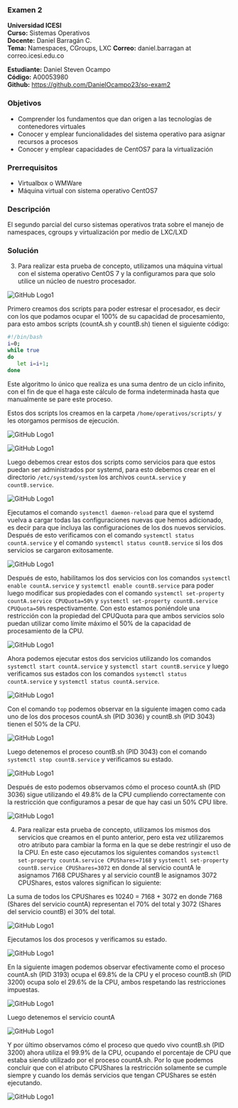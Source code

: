 ### Examen 2
**Universidad ICESI**  
**Curso:** Sistemas Operativos  
**Docente:** Daniel Barragán C.  
**Tema:** Namespaces, CGroups, LXC
**Correo:** daniel.barragan at correo.icesi.edu.co

**Estudiante:** Daniel Steven Ocampo   
**Código:** A00053980    
**Github:** https://github.com/DanielOcampo23/so-exam2      

### Objetivos
* Comprender los fundamentos que dan origen a las tecnologías de contenedores virtuales
* Conocer y emplear funcionalidades del sistema operativo para asignar recursos a procesos
* Conocer y emplear capacidades de CentOS7 para la virtualización

### Prerrequisitos
* Virtualbox o WMWare
* Máquina virtual con sistema operativo CentOS7

### Descripción
El segundo parcial del curso sistemas operativos trata sobre el manejo de namespaces, cgroups y virtualización por medio de LXC/LXD

### Solución
3. Para realizar esta prueba de concepto, utilizamos una máquina virtual con el sistema operativo CentOS 7 y la configuramos para que solo utilice un núcleo de nuestro procesador.

 ![GitHub Logo1](images/1.PNG)

Primero creamos dos scripts para poder estresar el procesador, es decir con los que podamos ocupar el 100% de su capacidad de procesamiento, para esto ambos scripts (countA.sh y countB.sh) tienen el siguiente código:

```bash
#!/bin/bash
i=0;
while true
do
   let i=i+1;
done
```
Este algoritmo lo único que realiza es una suma dentro de un ciclo infinito, con el fin de que el haga este cálculo de forma indeterminada hasta que manualmente se pare este proceso.

Estos dos scripts los creamos en la carpeta ```/home/operativos/scripts/``` y les otorgamos permisos de ejecución.

 ![GitHub Logo1](images/2.PNG)
 
 ![GitHub Logo1](images/3.PNG)

Luego debemos crear estos dos scripts como servicios para que estos puedan ser administrados por systemd, para esto debemos crear en el directorio ```/etc/systemd/system``` los archivos ```countA.service``` y ```countB.service```.

![GitHub Logo1](images/4.PNG)

Ejecutamos el comando ```systemctl daemon-reload``` para que el systemd vuelva a cargar todas las configuraciones nuevas que hemos adicionado, es decir para que incluya las configuraciones de los dos nuevos servicios. Después de esto verificamos con el comando ```systemctl status countA.service``` y el comando ```systemctl status countB.service``` si los dos servicios se cargaron exitosamente.

![GitHub Logo1](images/5.PNG)

Después de esto, habilitamos los dos servicios con los comandos ```systemctl enable countA.service``` y ```systemctl enable countB.service``` para poder luego modificar sus propiedades con el comando ```systemctl set-property countA.service CPUQuota=50%``` y ```systemctl set-property countB.service CPUQuota=50%``` respectivamente. Con esto estamos poniéndole una restricción con la propiedad del CPUQuota para que ambos servicios solo puedan utilizar como límite máximo el 50% de la capacidad de procesamiento de la CPU.

![GitHub Logo1](images/6.PNG)

Ahora podemos ejecutar estos dos servicios utilizando los comandos ```systemctl start countA.service``` y ```systemctl start countB.service``` y luego verificamos sus estados con los comandos ```systemctl status countA.service``` y ```systemctl status countA.service```.

![GitHub Logo1](images/7.PNG)

Con el comando ```top``` podemos observar en la siguiente imagen como cada uno de los dos procesos countA.sh (PID 3036) y countB.sh (PID 3043) tienen el 50% de la CPU.

![GitHub Logo1](images/8.PNG)

Luego detenemos el proceso countB.sh (PID 3043) con el comando ```systemctl stop countB.service``` y verificamos su estado.

![GitHub Logo1](images/9.PNG)

Después de esto podemos observamos cómo el proceso countA.sh (PID 3036) sigue utilizando el 49.8% de la CPU cumpliendo correctamente con la restricción que configuramos a pesar de que hay casi un 50% CPU libre.

![GitHub Logo1](images/10.PNG)

4. Para realizar esta prueba de concepto, utilizamos los mismos dos servicios que creamos en el punto anterior, pero esta vez utilizaremos otro atributo para cambiar la forma en la que se debe restringir el uso de la CPU. En este caso ejecutamos los siguientes comandos ```systemctl set-property countA.service CPUShares=7168``` y ```systemctl set-property countB.service CPUShares=3072``` en donde al servicio countA le asignamos 7168 CPUShares y al servicio countB le asignamos 3072 CPUShares, estos valores significan lo siguiente:

La suma de todos los CPUShares es 10240 = 7168 + 3072 en donde 7168 (Shares del servicio countA) representan el 70% del total y 3072 (Shares del servicio countB) el 30% del total.

![GitHub Logo1](images/11.PNG)

Ejecutamos los dos procesos y verificamos su estado.

![GitHub Logo1](images/12.PNG)

En la siguiente imagen podemos observar efectivamente como el proceso countA.sh (PID 3193) ocupa el 69.8% de la CPU y el proceso countB.sh (PID 3200) ocupa solo el 29.6% de la CPU, ambos respetando las restricciones impuestas.

![GitHub Logo1](images/13.PNG)

Luego detenemos el servicio countA

![GitHub Logo1](images/14.PNG)

Y por último observamos cómo el proceso que quedo vivo countB.sh (PID 3200) ahora utiliza el 99.9% de la CPU, ocupando el porcentaje de CPU que estaba siendo utilizado por el proceso countA.sh. Por lo que podemos concluir que con el atributo CPUShares la restricción solamente se cumple siempre y cuando los demás servicios que tengan CPUShares se estén ejecutando.

![GitHub Logo1](images/15.PNG)
